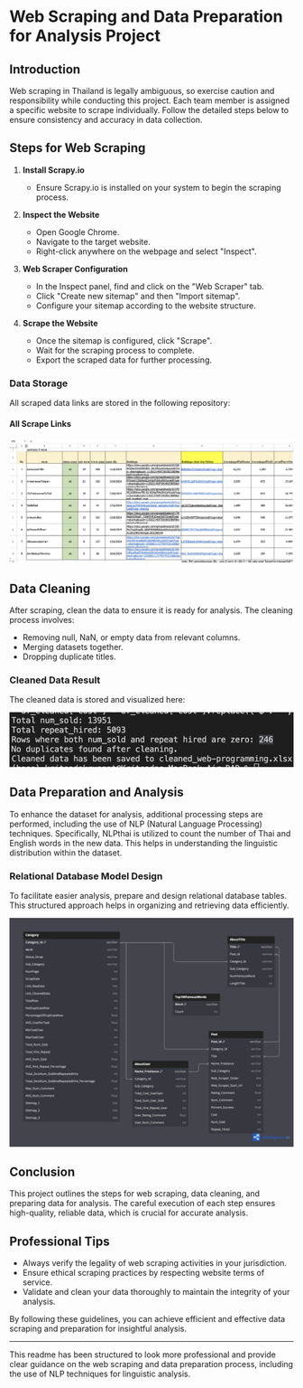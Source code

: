 # Web Scraping and Data Preparation for Analysis Project

## Introduction
Web scraping in Thailand is legally ambiguous, so exercise caution and responsibility while conducting this project. Each team member is assigned a specific website to scrape individually. Follow the detailed steps below to ensure consistency and accuracy in data collection.

## Steps for Web Scraping

1. **Install Scrapy.io**
   - Ensure Scrapy.io is installed on your system to begin the scraping process.

2. **Inspect the Website**
   - Open Google Chrome.
   - Navigate to the target website.
   - Right-click anywhere on the webpage and select "Inspect".

3. **Web Scraper Configuration**
   - In the Inspect panel, find and click on the "Web Scraper" tab.
   - Click "Create new sitemap" and then "Import sitemap".
   - Configure your sitemap according to the website structure.

4. **Scrape the Website**
   - Once the sitemap is configured, click "Scrape".
   - Wait for the scraping process to complete.
   - Export the scraped data for further processing.

### Data Storage
All scraped data links are stored in the following repository:
#### All Scrape Links

![Customer Overview](webscraping+prepareProject/pic/allScrapProject.png)

## Data Cleaning

After scraping, clean the data to ensure it is ready for analysis. The cleaning process involves:
- Removing null, NaN, or empty data from relevant columns.
- Merging datasets together.
- Dropping duplicate titles.

### Cleaned Data Result
The cleaned data is stored and visualized here:

![Customer Overview](webscraping+prepareProject/pic/cleanResult.png)

## Data Preparation and Analysis

To enhance the dataset for analysis, additional processing steps are performed, including the use of NLP (Natural Language Processing) techniques. Specifically, NLPthai is utilized to count the number of Thai and English words in the new data. This helps in understanding the linguistic distribution within the dataset.

### Relational Database Model Design
To facilitate easier analysis, prepare and design relational database tables. This structured approach helps in organizing and retrieving data efficiently.

![Database](webscraping+prepareProject/pic/DatBaseRationalDesign.png)

## Conclusion

This project outlines the steps for web scraping, data cleaning, and preparing data for analysis. The careful execution of each step ensures high-quality, reliable data, which is crucial for accurate analysis.

## Professional Tips
- Always verify the legality of web scraping activities in your jurisdiction.
- Ensure ethical scraping practices by respecting website terms of service.
- Validate and clean your data thoroughly to maintain the integrity of your analysis.

By following these guidelines, you can achieve efficient and effective data scraping and preparation for insightful analysis.

---
This readme has been structured to look more professional and provide clear guidance on the web scraping and data preparation process, including the use of NLP techniques for linguistic analysis.


